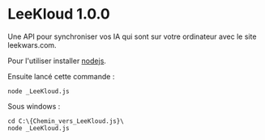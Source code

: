 LeeKloud 1.0.0
========

Une API pour synchroniser vos IA qui sont sur votre ordinateur avec le site leekwars.com.

Pour l'utiliser installer [nodejs](http://nodejs.org/).

Ensuite lancé cette commande :

    node _LeeKloud.js

Sous windows :

    cd C:\{Chemin_vers_LeeKloud.js}\
    node _LeeKloud.js

